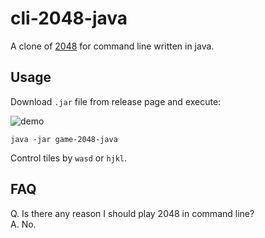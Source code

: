 # cli-2048-java

A clone of [2048](https://github.com/gabrielecirulli/2048) for command line written in java.

## Usage

Download `.jar` file from release page and execute:

![demo](https://github.com/ymr27/cli-2048-java/blob/master/demo.gif)

```jshelllanguage
java -jar game-2048-java
```

Control tiles by `wasd` or `hjkl`.

## FAQ

Q. Is there any reason I should play 2048 in command line?  
A. No.